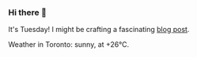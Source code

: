 ### Hi there :wave:

It's Tuesday! I might be crafting a fascinating [blog post](https://benjaminwuethrich.dev).

Weather in Toronto: sunny, at +26°C.
